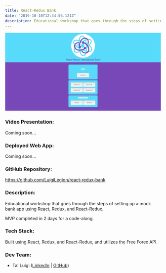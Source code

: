 ```yaml
---
title: React-Redux Bank
date: "2019-10-10T12:34:56.121Z"
description: Educational workshop that goes through the steps of setting up a mock bank app using React, Redux, and React-Redux.
---
```


![React-Redux Bank Screenshot](./react-redux-bank.png)

### Video Presentation:

Coming soon...

### Deployed Web App:

Coming soon...

### GitHub Repository:

https://github.com/LuigiLegion/react-redux-bank

### Description:

Educational workshop that goes through the steps of setting up a mock bank app using React, Redux, and React-Redux.

MVP completed in 2 days for a code-along.

### Tech Stack:

Built using React, Redux, and React-Redux, and utilizes the Free Forex API.

### Dev Team:

- Tal Luigi ([LinkedIn](https://www.linkedin.com/in/talluigi) | [GitHub](https://github.com/luigilegion))

